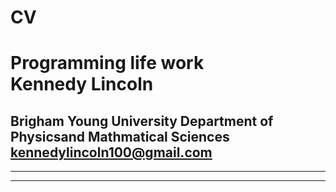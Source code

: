 # CV
Programming life work                        
Kennedy Lincoln 
=====================
Brigham Young University 
Department of Physicsand Mathmatical Sciences
kennedylincoln100@gmail.com
--------------------------------
_______________________________________
---------------------------------------------
